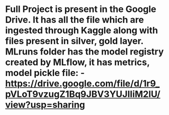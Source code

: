 # Full Project is present in the Google Drive. It has all the file which are ingested through Kaggle along with files present in silver, gold layer. MLruns folder has the model registry created by MLflow, it has metrics, model pickle file: - https://drive.google.com/file/d/1r9_pVLoT9vzugZ1Bq9JBV3YUJIIiM2lU/view?usp=sharing